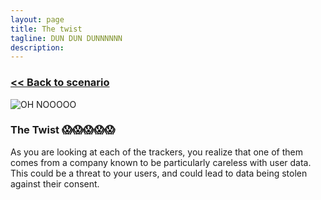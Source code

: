 ```yaml
---
layout: page
title: The twist
tagline: DUN DUN DUNNNNNN
description:
---
```


### [\<\< Back to scenario](../06-money-pixels-2.html)

![OH NOOOOO](https://media2.giphy.com/media/FYPNRgBunPH44/giphy.gif)

### The Twist 😱😱😱😱😱

As you are looking at each of the trackers, you realize that one of them comes from a company known to be particularly careless with user data. This could be a threat to your users, and could lead to data being stolen against their consent.
